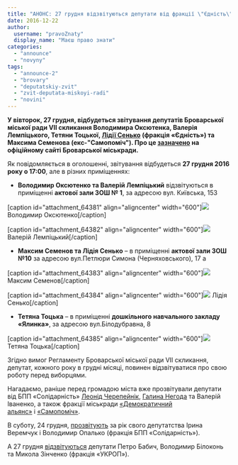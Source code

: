 ```yaml
---
title: "АНОНС: 27 грудня відзвітуються депутати від фракції \"Єдність\" та Максим Семенов"
date: 2016-12-22
author: 
  username: "pravoZnaty"
  display_name: "Маєш право знати"
categories: 
  - "announce"
  - "novyny"
tags: 
  - "announce-2"
  - "brovary"
  - "deputatskiy-zvit"
  - "zvit-deputata-miskoyi-radi"
  - "novini"
---
```


**У вівторок, 27 грудня, відбудеться звітування депутатів Броварської міської ради VII скликання Володимира Оксютенка, Валерія Лемпіцького, Тетяни Тоцької, [Лідії Сенько](http://brovary-rada.gov.ua/news/14640.html) (фракція «Єдність») та Максима Семенова (екс-"Самопоміч"). Про це [зазначено](http://brovary-rada.gov.ua/news/14639.html) на офіційному сайті Броварської міськради.**

Як повідомляється в оголошенні, звітування відбудеться **27 грудня 2016 року о 17:00**, але в різних приміщеннях:

- **Володимир Оксютенко та Валерій Лемпіцький** відзвітуються в приміщенні **актової зали ЗОШ № 1**, за адресою вул. Київська, 153

\[caption id="attachment\_64381" align="aligncenter" width="600"\][![](https://mpz.brovary.org/wp-content/uploads/2016/12/IMG_9758-1.jpg)](https://mpz.brovary.org/wp-content/uploads/2016/12/IMG_9758-1.jpg) Володимир Оксютенко\[/caption\]

\[caption id="attachment\_64382" align="aligncenter" width="600"\][![](https://mpz.brovary.org/wp-content/uploads/2016/12/IMG_9740-1.jpg)](https://mpz.brovary.org/wp-content/uploads/2016/12/IMG_9740-1.jpg) Валерій Лемпіцький\[/caption\]

- **Максим Семенов та Лідія Сенько** – в приміщенні **актової зали ЗОШ №10** за адресою вул.Петлюри Симона (Черняховського), 17 а

\[caption id="attachment\_64383" align="aligncenter" width="600"\][![](https://mpz.brovary.org/wp-content/uploads/2016/12/IMG_9845.jpg)](https://mpz.brovary.org/wp-content/uploads/2016/12/IMG_9845.jpg) Максим Семенов\[/caption\]

\[caption id="attachment\_64384" align="aligncenter" width="600"\][![](https://mpz.brovary.org/wp-content/uploads/2016/12/IMG_9827.jpg)](https://mpz.brovary.org/wp-content/uploads/2016/12/IMG_9827.jpg) Лідія Сенько\[/caption\]

- **Тетяна Тоцька** – в приміщенні **дошкільного навчального закладу «Ялинка»**, за адресою вул.Білодубравна, 8

\[caption id="attachment\_64385" align="aligncenter" width="600"\][![](https://mpz.brovary.org/wp-content/uploads/2016/12/IMG_9744.jpg)](https://mpz.brovary.org/wp-content/uploads/2016/12/IMG_9744.jpg) Тетяна Тоцька\[/caption\]

Згідно вимог Регламенту Броварської міської ради VII скликання, депутат, кожного року в грудні місяці, повинен відзвітуватися про свою роботу перед виборцями.

Нагадаємо, раніше перед громадою міста вже прозвітували депутати від БПП «Солідарність» [Леонід Черепейнік](https://mpz.brovary.org/pershyj-pishov-za-rik-roboty-vidzvituvavsya-brovarskyj-deputat-leonid-cherepejnik/), [Галина Негода](https://mpz.brovary.org/deputatka-galyna-negoda-vidzvituvalasya-za-rik-roboty-na-okruzi/) та Валерій Іваненко, а також фракції міськради [«Демократичний альянс»](https://mpz.brovary.org/richnyj-zvit-ta-rokirovky-u-komandi-brovarskogo-demalyansu-foto/) і [«Самопоміч»](https://mpz.brovary.org/brovarska-samopomich-tsya-miskrada-krashha-za-poperednyu-ale-kardynalnyh-zmin-ne-vidbulosya-foto/).

В суботу, 24 грудня, [прозвітують](https://mpz.brovary.org/anons-24-grudnya-iryna-veremchuk-ta-volodymyr-opalko-prozvituyut-za-rik-svogo-deputatstva/) за рік свого депутатства Ірина Веремчук і Володимир Опалько (фракція БПП «Солідарність»).

А 27 грудня [відзвітуються](https://mpz.brovary.org/anons-27-grudnya-vidbudetsya-zvit-deputativ-vid-fraktsiyi-ukrop/) депутати Петро Бабич, Володимир Білоконь та Микола Зінченко (фракція «УКРОП»).
